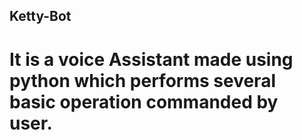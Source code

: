 ## Ketty-Bot

# It is a voice Assistant made using python which performs several basic operation commanded by user. 
